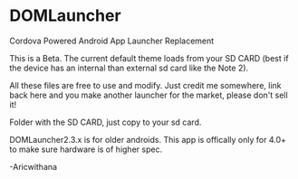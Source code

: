 DOMLauncher
===========

Cordova Powered Android App Launcher Replacement

This is a Beta.  The current default theme loads from your SD CARD (best if the device has an internal than external 
sd card like the Note 2).

All these files are free to use and modify.  Just credit me somewhere, link back here and you make another launcher for the market, please don't sell it!

Folder with the SD CARD, just copy to your sd card.  

DOMLauncher2.3.x is for older androids.  This app is offically only for 4.0+ to make sure hardware is of higher spec.

-Aricwithana
